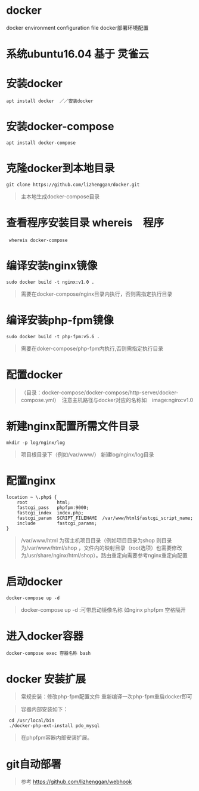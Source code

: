 # docker
docker environment configuration file  docker部署环境配置
# 系统ubuntu16.04  基于 灵雀云
# 安装docker
```
apt install docker  ／／安装docker
```
# 安装docker-compose
```
apt install docker-compose
```
# 克隆docker到本地目录
```
git clone https://github.com/lizhenggan/docker.git
```
> 主本地生成docker-compose目录

# 查看程序安装目录 whereis　程序
```
 whereis docker-compose　
```
# 编译安装nginx镜像 
```
sudo docker build -t nginx:v1.0 .   
```
> 需要在docker-compose/nginx目录内执行，否则需指定执行目录

# 编译安装php-fpm镜像
```
sudo docker build -t php-fpm:v5.6 .  
```
> 需要在doker-compose/php-fpm内执行,否则需指定执行目录

# 配置docker　
> （目录：docker-compose/docker-compose/http-server/docker-compose.yml）　注意主机路径与docker对应的名称如　image:nginx:v1.0 

# 新建nginx配置所需文件目录
```
mkdir -p log/nginx/log
```
> 项目根目录下（例如/var/www/） 新建log/nginx/log目录

# 配置nginx
```
location ~ \.php$ {
    root           html;
    fastcgi_pass   phpfpm:9000;
    fastcgi_index  index.php;
    fastcgi_param  SCRIPT_FILENAME  /var/www/html$fastcgi_script_name;
    include        fastcgi_params;
}
```
> /var/www/html 为宿主机项目目录（例如项目目录为shop 则目录为/var/www/html/shop ，文件内的映射目录（root选项）也需要修改为/usr/share/nginx/html/shop）。路由重定向需要参考nginx重定向配置

# 启动docker 
```
docker-compose up -d
```
> docker-compose up -d :可带启动镜像名称 如nginx phpfpm 空格隔开

# 进入docker容器
```
docker-compose exec 容器名称 bash
```
# docker 安装扩展
> 常规安装：修改php-fpm配置文件 重新编译一次php-fpm重启docker即可  

> 容器内部安装如下：
```
 cd /usr/local/bin  
 ./docker-php-ext-install pdo_mysql  
 ```
> 在phpfpm容器内部安装扩展。

# git自动部署

> 参考 https://github.com/lizhenggan/webhook
